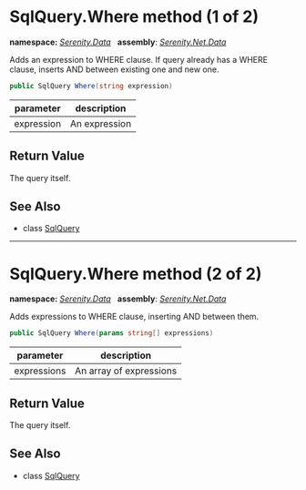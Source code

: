# SqlQuery.Where method (1 of 2)
**namespace:** *[Serenity.Data](../../README.md#serenity.data-namespace)*   **assembly**: *[Serenity.Net.Data](../../README.md)*

Adds an expression to WHERE clause. If query already has a WHERE clause, inserts AND between existing one and new one.

```csharp
public SqlQuery Where(string expression)
```

| parameter | description |
| --- | --- |
| expression | An expression |

## Return Value

The query itself.

## See Also

* class [SqlQuery](../SqlQuery.md)

---

# SqlQuery.Where method (2 of 2)
**namespace:** *[Serenity.Data](../../README.md#serenity.data-namespace)*   **assembly**: *[Serenity.Net.Data](../../README.md)*

Adds expressions to WHERE clause, inserting AND between them.

```csharp
public SqlQuery Where(params string[] expressions)
```

| parameter | description |
| --- | --- |
| expressions | An array of expressions |

## Return Value

The query itself.

## See Also

* class [SqlQuery](../SqlQuery.md)
